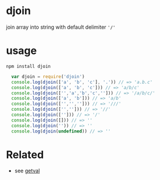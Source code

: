 # djoin
join array into string with default delimiter `'/'`

# usage
`npm install djoin`

```js
  var djoin = require('djoin')
  console.log(djoin(['a', 'b', 'c'], '.')) // => 'a.b.c'
  console.log(djoin(['a', 'b', 'c'])) // => 'a/b/c'
  console.log(djoin(['','a','b','c',''])) // => '/a/b/c/'
  console.log(djoin(['a', 'b'])) // => 'a/b'
  console.log(djoin(['','',''])) // => '///'
  console.log(djoin(['',''])) // => '//'
  console.log(djoin([''])) // => '/'
  console.log(djoin([])) // => ''
  console.log(djoin('')) // => ''
  console.log(djoin(undefined)) // => ''
```

# Related
* see [getval](https://www.npmjs.com/package/dsplit)
